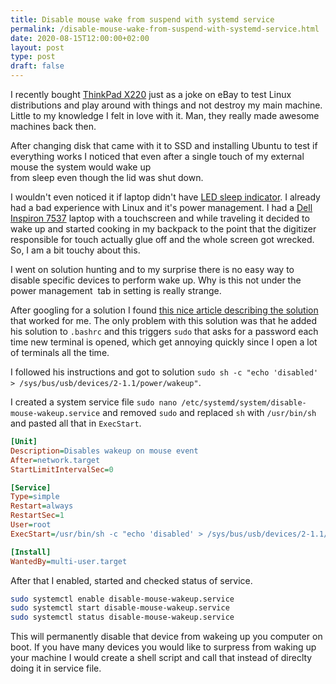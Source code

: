 ```yaml
---
title: Disable mouse wake from suspend with systemd service
permalink: /disable-mouse-wake-from-suspend-with-systemd-service.html
date: 2020-08-15T12:00:00+02:00
layout: post
type: post
draft: false
---
```


I recently bought [ThinkPad
X220](https://www.laptopmag.com/reviews/laptops/lenovo-thinkpad-x220) just as a
joke on eBay to test Linux distributions and play around with things and not
destroy my main machine. Little to my knowledge I felt in love with it.  Man,
they really made awesome machines back then.

After changing disk that came with it to SSD and installing Ubuntu to test if 
everything works I noticed that even after a single touch of my external mouse
the system would wake up from sleep even though the lid was shut down.

I wouldn't even noticed it if laptop didn't have [LED
sleep indicator](https://support.lenovo.com/lk/en/solutions/~/media/Images/ContentImages/p/pd025386_x1_status_03.ashx?w=426&h=262).
I already had a bad experience with Linux and it's power management. I had a
[Dell Inspiron 7537](https://www.pcmag.com/reviews/dell-inspiron-15-7537) laptop
with a touchscreen and while traveling it decided to wake up and started cooking
in my backpack to the point that the digitizer responsible for touch actually
glue off and the whole screen got wrecked. So, I am a bit touchy about this.

I went on solution hunting and to my surprise there is no easy way to disable
specific devices to perform wake up. Why is this not under the power management 
tab in setting is really strange.

After googling for a solution I found [this nice article describing the
solution](https://codetrips.com/2020/03/18/ubuntu-disable-mouse-wake-from-suspend/)
that worked for me. The only problem with this solution was that he added his
solution to `.bashrc` and this triggers `sudo` that asks for a password each
time new terminal is opened, which get annoying quickly since I open a lot of
terminals all the time.

I followed his instructions and got to solution `sudo sh -c "echo 'disabled' >
/sys/bus/usb/devices/2-1.1/power/wakeup"`.

I created a system service file `sudo nano
/etc/systemd/system/disable-mouse-wakeup.service` and removed `sudo` and
replaced `sh` with `/usr/bin/sh` and pasted all that in `ExecStart`.

```ini
[Unit]
Description=Disables wakeup on mouse event
After=network.target
StartLimitIntervalSec=0

[Service]
Type=simple
Restart=always
RestartSec=1
User=root
ExecStart=/usr/bin/sh -c "echo 'disabled' > /sys/bus/usb/devices/2-1.1/power/wakeup"

[Install]
WantedBy=multi-user.target
```

After that I enabled, started and checked status of service.

```sh
sudo systemctl enable disable-mouse-wakeup.service
sudo systemctl start disable-mouse-wakeup.service
sudo systemctl status disable-mouse-wakeup.service
```

This will permanently disable that device from wakeing up you computer on boot.
If you have many devices you would like to surpress from waking up your machine
I would create a shell script and call that instead of direclty doing it in
service file.
